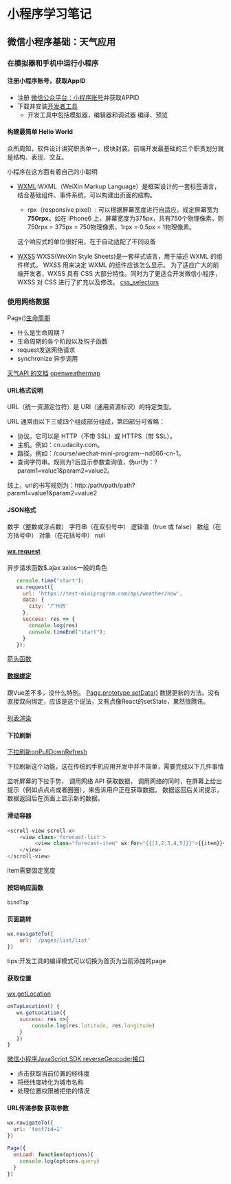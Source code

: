 # 小程序学习笔记

## 微信小程序基础：天气应用

### 在模拟器和手机中运行小程序

#### 注册小程序账号，获取AppID

- 注册 [ 微信公众平台：小程序账号](https://mp.weixin.qq.com/wxopen/home?lang=zh_CN&token=835105459)并获取APPID
- 下载并安装[开发者工具](https://developers.weixin.qq.com/miniprogram/dev/devtools/download.html)
  - 开发工具中包括模拟器，编辑器和调试器 编译、预览

#### 构建最简单 Hello World

众所周知，软件设计讲究职责单一，模块封装。前端开发最基础的三个职责划分就是结构、表现、交互。

小程序在这方面有着自己的小聪明

- [WXML](https://developers.weixin.qq.com/miniprogram/dev/framework/view/wxml/):WXML（WeiXin Markup Language）是框架设计的一套标签语言，结合基础组件、事件系统，可以构建出页面的结构。
  - rpx（responsive pixel）: 可以根据屏幕宽度进行自适应。规定屏幕宽为**750rpx**。如在 iPhone6 上，屏幕宽度为375px，共有750个物理像素，则750rpx = 375px = 750物理像素，1rpx = 0.5px = 1物理像素。
  
  这个响应式的单位很好用，在于自动适配了不同设备
  
- [WXSS](https://developers.weixin.qq.com/miniprogram/dev/framework/view/wxss.html):WXSS(WeiXin Style Sheets)是一套样式语言，用于描述 WXML 的组件样式。 WXSS 用来决定 WXML 的组件应该怎么显示。 为了适应广大的前端开发者，WXSS 具有 CSS 大部分特性。同时为了更适合开发微信小程序，WXSS 对 CSS 进行了扩充以及修改。 [css_selectors](http://www.w3school.com.cn/cssref/css_selectors.asp)

### 使用网络数据

Page()[生命周期](https://developers.weixin.qq.com/miniprogram/dev/framework/app-service/page.html)

- 什么是生命周期？
- 生命周期的各个阶段以及钩子函数
- request发送网络请求
- synchronize 异步调用

[天气API 的文档](https://github.com/udacity/cn-wechat-weather/blob/default-1-1/weather_api.md)
[openweathermap](https://openweathermap.org/api)

#### URL格式说明

URL（统一资源定位符）是 URI（通用资源标识）的特定类型。

URL 通常由以下三或四个组成部分组成，第四部分可省略：

- 协议。它可以是 HTTP（不带 SSL）或 HTTPS（带 SSL）。
- 主机。例如：cn.udacity.com。
- 路径。例如：/course/wechat-mini-program--nd666-cn-1。
- 查询字符串。规则为?后显示参数查询值，伪url为：?param1=value1&param2=value2。

综上，url的书写规则为：http:/path/path/path?param1=value1&param2=value2

#### JSON格式

数字（整数或浮点数）
字符串（在双引号中）
逻辑值（true 或 false）
数组（在方括号中）
对象（在花括号中）
null

#### [wx.request](https://developers.weixin.qq.com/miniprogram/dev/api/network-request.html)

异步请求函数$.ajax axios一般的角色
```js
   console.time("start");
   wx.request({
     url: 'https://test-miniprogram.com/api/weather/now',
     data: {
       city: '广州市'
     },
     success: res => {
       console.log(res)
       console.timeEnd("start");
     }
   });
```

[箭头函数](https://developer.mozilla.org/zh-CN/docs/Web/JavaScript/Reference/Functions/Arrow_functions)

#### [数据绑定](https://developers.weixin.qq.com/miniprogram/dev/framework/view/wxml/data.html)

跟Vue差不多，没什么特别。
[Page.prototype.setData()](https://developers.weixin.qq.com/miniprogram/dev/framework/app-service/page.html)
数据更新的方法。没有直接双向绑定，应该是这个说法，又有点像React的setState，果然很腾讯。

#### 
[列表渲染](https://developers.weixin.qq.com/miniprogram/dev/framework/view/wxml/list.html)

#### 下拉刷新

[下拉刷新onPullDownRefresh](https://developers.weixin.qq.com/miniprogram/dev/api/pulldown.html)

下拉刷新这个功能，这在传统的手机应用开发中并不简单，需要完成以下几件事情

监听屏幕的下拉手势，
调用网络 API 获取数据，
调用网络的同时，在屏幕上给出提示（例如点点点或者圈圈），来告诉用户正在获取数据。
数据返回后关闭提示，
数据返回后在页面上显示新的数据。

#### 滑动容器

```js
<scroll-view scroll-x>
    <view class='forecast-list'>
         <view class="forecast-item" wx:for="{{[1,2,3,4,5]}}">{{item}}</view>
    </view>
</scroll-view>
```

item需要固定宽度

#### 按钮响应函数

```js
bindTap
```

#### 页面跳转

```js
wx.navigateTo({
    url: '/pages/list/list'
})
```

tips:开发工具的编译模式可以切换为首页为当前添加的page

#### 获取位置

[wx.getLocation](https://developers.weixin.qq.com/miniprogram/dev/api/location.html)

```js
onTapLocation() {
   wx.getLocation({
    success: res =>{
        console.log(res.latitude, res.longitude)
    }
   })
}
```

[微信小程序JavaScript SDK reverseGeocoder接口](http://lbs.qq.com/qqmap_wx_jssdk/index.html)

- 点击获取当前位置的经纬度
- 将经纬度转化为城市名称
- 处理位置权限被拒绝的情况

#### URL传递参数 获取参数

````js
wx.navigateTo({
  url: 'test?id=1'
})
````

```js
Page({
  onLoad: function(options){
    console.log(options.query)
  }
})
```